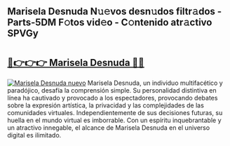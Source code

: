 ## Marisela Desnuda N𝚞𝚎vos desn𝚞dos filtr𝚊dos - Parts-5DM F𝚘tos vid𝚎o - C𝚘ntenido atr𝚊ctivo SPVGy

# <h2><a href="http://mbdhb2z.tromn.icu/?c=Marisela+Desnuda">🔗👉👉👉 Marisela Desnuda 🔗🔗</a></h2>

[![Marisela Desnuda nuevo](https://i.imgur.com/pEAQMta.gif)](http://mbdhb2z.tromn.icu/?c=Marisela+Desnuda)
Marisela Desnuda, un individuo multifacético y paradójico, desafía la comprensión simple. Su personalidad distintiva en línea ha cautivado y provocado a los espectadores, provocando debates sobre la expresión artística, la privacidad y las complejidades de las comunidades virtuales. Independientemente de sus decisiones futuras, su huella en el mundo virtual es imborrable. Con un espíritu inquebrantable y un atractivo innegable, el alcance de Marisela Desnuda en el universo digital es ilimitado.
